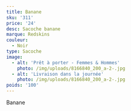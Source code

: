 ```yaml
---
title: Banane
sku: '311'
price: '24'
desc: Sacoche banane
marque: Redskins
couleur:
  - Noir
type: Sacoche
image:
  - alt: 'Prêt à porter - Femmes & Hommes'
    photo: /img/uploads/8166840_200_a-2-.jpg
  - alt: 'Livraison dans la journée'
    photo: /img/uploads/8166840_200_a-2-.jpg
poids: '100'
---
```

Banane